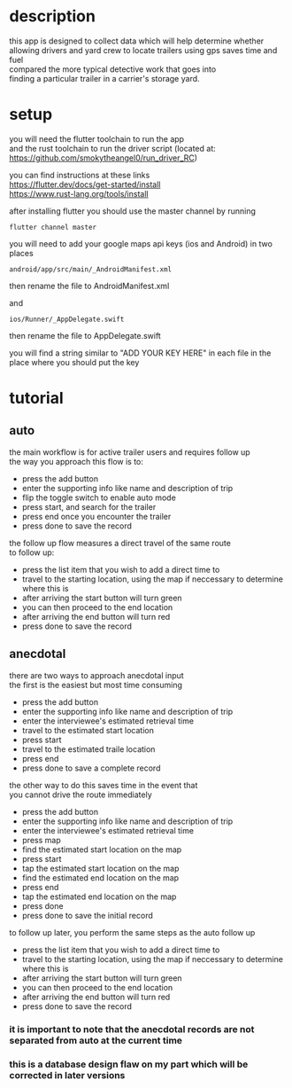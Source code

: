 # description
this app is designed to collect data which will help determine whether\
allowing drivers and yard crew to locate trailers using gps saves time and fuel\
compared the more typical detective work that goes into\
finding a particular trailer in a carrier's storage yard.

# setup
you will need the flutter toolchain to run the app\
and the rust toolchain to run the driver script (located at: https://github.com/smokytheangel0/run_driver_RC)

you can find instructions at these links\
https://flutter.dev/docs/get-started/install  
https://www.rust-lang.org/tools/install

after installing flutter you should use the master channel by running
```
flutter channel master
```

you will need to add your google maps api keys (ios and Android) in two places
```
android/app/src/main/_AndroidManifest.xml
```
then rename the file to AndroidManifest.xml

and

```
ios/Runner/_AppDelegate.swift
```
then rename the file to AppDelegate.swift

you will find a string similar to "ADD YOUR KEY HERE" in each file in the place where you should put the key


# tutorial
## auto
the main workflow is for active trailer users and requires follow up\
the way you approach this flow is to:
* press the add button
* enter the supporting info like name and description of trip
* flip the toggle switch to enable auto mode
* press start, and search for the trailer
* press end once you encounter the trailer
* press done to save the record

the follow up flow measures a direct travel of the same route\
to follow up:
* press the list item that you wish to add a direct time to
* travel to the starting location, using the map if neccessary to determine where this is
* after arriving the start button will turn green
* you can then proceed to the end location
* after arriving the end button will turn red
* press done to save the record

## anecdotal
there are two ways to approach anecdotal input \
the first is the easiest but most time consuming
* press the add button
* enter the supporting info like name and description of trip
* enter the interviewee's estimated retrieval time
* travel to the estimated start location
* press start
* travel to the estimated traile location
* press end
* press done to save a complete record

the other way to do this saves time in the event that \
you cannot drive the route immediately
* press the add button
* enter the supporting info like name and description of trip
* enter the interviewee's estimated retrieval time
* press map
* find the estimated start location on the map
* press start
* tap the estimated start location on the map
* find the estimated end location on the map
* press end
* tap the estimated end location on the map
* press done
* press done to save the initial record

to follow up later, you perform the same steps as the auto follow up
* press the list item that you wish to add a direct time to
* travel to the starting location, using the map if neccessary to determine where this is
* after arriving the start button will turn green
* you can then proceed to the end location
* after arriving the end button will turn red
* press done to save the record

### it is important to note that the anecdotal records are not separated from auto at the current time
### this is a database design flaw on my part which will be corrected in later versions